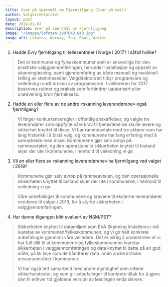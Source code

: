 ```yaml
---
title: Svar på spørsmål om Fjerntilgang (Svar på mail)
author: Valgdirektoratet
layout: post
date: 2019-01-07
description: Svar på spørsmål om Fjerntilgang
image: "/images/lofoten-3907648_640.jpg"
image_alt: Lofoten, Norway, Sea, Boat, Winter
---
```


1. Hadde Evry fjerntilgang til tellesentraler i Norge i 2017? I såfall hvilke?

> Det er kommuner og fylkeskommuner som er ansvarlige for den praktiske valggjennomføringen, herunder installasjon og oppsett av skanningløsning, samt gjennomføring av både manuell og maskinell telling av stemmesedler. Valgdirektoratet tilbyr programvare og veiledning rundt bruken av programvaren. I veilederen for 2017 beskrives rutiner og praksis som forhindrer uautorisert eller unødvendig bruk fjernaksess.

2. Hadde en eller flere av de andre «skanning leverandørene» også fjerntilgang?

> Vi følger konkurranseregler i offentlig anskaffelser, og valgte tre leverandører som oppfylte våre krav til tjenestene de skulle levere og sikkerhet knyttet til disse. Vi har rammeavtale med tre aktører som har lang historikk i å bistå valg, og kommunene har lang erfaring med å samarbeide med disse. Kommunene gjør selv avrop på rammeavtalen, og den operasjonelle sikkerheten knyttet til bistand skjer der ute i kommunene, i henhold til veiledning vi gir.

3. Vil en eller flere av «skanning leverandørene» ha fjerntilgang ved valget i 2019?

> Kommunene gjør selv avrop på rammeavtalen, og den operasjonelle sikkerheten knyttet til bistand skjer der ute i kommunene, i henhold til veiledning vi gir.

> Våre anbefalinger til kommunene og kravene til eksterne leverandører revideres til valget i 2019, for å styrke sikkerheten i valggjennomføringen.


4. Har denne tilgangen blitt evaluert av NSM/PST?

> Sikkerheten knyttet til datamiljøet som EVA Skanning installeres i må ivaretas av kommunen/fylkeskommunen, og vi gir helt konkrete anbefalinger gjennom våre veiledere. Det er viktig å understreke at vi har full tillit til at kommunene og fylkeskommunene ivaretar sikkerheten i valggjennomføringen og data knyttet til dette på en god måte, på lik linje som de håndterer data innen andre kritiske ansvarsområder i kommunen.

> Vi har også tett samarbeid med andre myndighet som utfører sikkerhetstester, og som gir anbefalinger til konkrete tiltak for å gjøre den til enhver tid gjeldene versjon av løsningen enda sikrere.